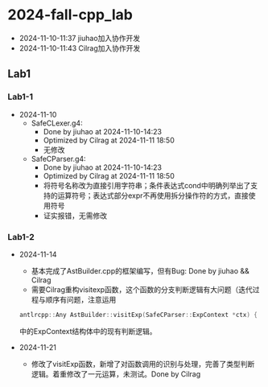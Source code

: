 # 2024-fall-cpp_lab

- 2024-11-10-11:37 jiuhao加入协作开发
- 2024-11-10-11:43 Cilrag加入协作开发

## Lab1

### Lab1-1

- 2024-11-10
    - SafeCLexer.g4:
        - Done by jiuhao at 2024-11-10-14:23
        - Optimized by Cilrag at 2024-11-11 18:50
        - 无修改
    - SafeCParser.g4: 
        - Done by jiuhao at 2024-11-10-14:23
        - Optimized by Cilrag at 2024-11-11 18:50
        - 将符号名称改为直接引用字符串；条件表达式cond中明确列举出了支持的运算符号；表达式部分expr不再使用拆分操作符的方式，直接使用符号
        - 证实报错，无需修改
### Lab1-2

- 2024-11-14
    - 基本完成了AstBuilder.cpp的框架编写，但有Bug: Done by jiuhao && Cilrag
    - 需要Cilrag重构visitexp函数，这个函数的分支判断逻辑有大问题（迭代过程与顺序有问题，注意运用

    ```c
    antlrcpp::Any AstBuilder::visitExp(SafeCParser::ExpContext *ctx) {
    ```

    中的ExpContext结构体中的现有判断逻辑。

- 2024-11-21
    - 修改了visitExp函数，新增了对函数调用的识别与处理，完善了类型判断逻辑。着重修改了一元运算，未测试。Done by Cilrag
